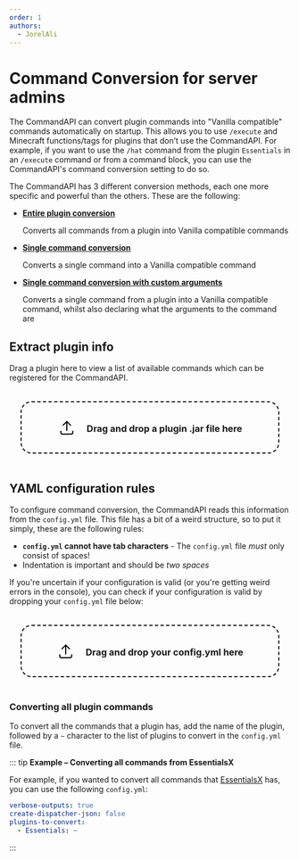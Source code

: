 ```yaml
---
order: 1
authors:
  - JorelAli
---
```


# Command Conversion for server admins

The CommandAPI can convert plugin commands into "Vanilla compatible" commands automatically on startup. This allows you to use `/execute` and Minecraft functions/tags for plugins that don’t use the CommandAPI. For example, if you want to use the `/hat` command from the plugin `Essentials` in an `/execute` command or from a command block, you can use the CommandAPI's command conversion setting to do so.

The CommandAPI has 3 different conversion methods, each one more specific and powerful than the others. These are the following:

- [**Entire plugin conversion**](#converting-all-plugin-commands)

  Converts all commands from a plugin into Vanilla compatible commands

- [**Single command conversion**](./single-command)

  Converts a single command into a Vanilla compatible command

- [**Single command conversion with custom arguments**](./single-command-with-args)

  Converts a single command from a plugin into a Vanilla compatible command, whilst also declaring what the arguments to the command are

## Extract plugin info

Drag a plugin here to view a list of available commands which can be registered for the CommandAPI.

<style>
    .drop_zone_parent {
        padding: 20px;
    }

    .drop_zone {
        border: 2px solid;
        border-radius: 20px;
        padding: 20px;
        border-style: dashed;
        height: 50px;
        display: flex;
        justify-content: center;
        align-items: center;
    }

    #drop_zone_output {
        margin-top: 20px;
    }

    .drop_zone_text {
        margin-left: 20px;
        margin-top: 20px;
    }
</style>

<div class="drop_zone_parent">
    <div class="drop_zone" ondrop="pluginDropHandler(event);" ondragover="pluginDragHandler(event);">
    <!-- From https://tablericons.com/. Governed by the MIT license. -->
    <svg xmlns="http://www.w3.org/2000/svg" class="icon icon-tabler icon-tabler-upload" width="32" height="32" viewBox="0 0 24 24" stroke-width="1.5" stroke="#000000" fill="none" stroke-linecap="round" stroke-linejoin="round">
  <path stroke="none" d="M0 0h24v24H0z" fill="none"/>
  <path d="M4 17v2a2 2 0 0 0 2 2h12a2 2 0 0 0 2 -2v-2" />
  <polyline points="7 9 12 4 17 9" />
  <line x1="12" y1="4" x2="12" y2="16" />
</svg><span ><h3 class="drop_zone_text" id="plugin_upload_text" >Drag and drop a plugin .jar file here</h3></span>
    </div>
</div>

<div id="plugin_upload_output"></div>

## YAML configuration rules

To configure command conversion, the CommandAPI reads this information from the `config.yml` file. This file has a bit of a weird structure, so to put it simply, these are the following rules:

- **`config.yml` cannot have tab characters** - The `config.yml` file _must_ only consist of spaces!
- Indentation is important and should be _two spaces_

If you're uncertain if your configuration is valid (or you're getting weird errors in the console), you can check if your configuration is valid by dropping your `config.yml` file below:

<div class="drop_zone_parent">
    <div class="drop_zone" ondrop="configDropHandler(event);" ondragover="configDragHandler(event);">
    <!-- From https://tablericons.com/. Governed by the MIT license. -->
    <svg xmlns="http://www.w3.org/2000/svg" class="icon icon-tabler icon-tabler-upload" width="32" height="32" viewBox="0 0 24 24" stroke-width="1.5" stroke="#000000" fill="none" stroke-linecap="round" stroke-linejoin="round">
  <path stroke="none" d="M0 0h24v24H0z" fill="none"/>
  <path d="M4 17v2a2 2 0 0 0 2 2h12a2 2 0 0 0 2 -2v-2" />
  <polyline points="7 9 12 4 17 9" />
  <line x1="12" y1="4" x2="12" y2="16" />
</svg><span ><h3 class="drop_zone_text" id="config_upload_text" >Drag and drop your config.yml here</h3></span>
    </div>
</div>

<div id="config_upload_output"></div>

### Converting all plugin commands

To convert all the commands that a plugin has, add the name of the plugin, followed by a `~` character to the list of plugins to convert in the `config.yml` file.

::: tip **Example – Converting all commands from EssentialsX**

For example, if you wanted to convert all commands that [EssentialsX](https://www.spigotmc.org/resources/essentialsx.9089/) has, you can use the following `config.yml`:

```yaml
verbose-outputs: true
create-dispatcher-json: false
plugins-to-convert: 
  - Essentials: ~
```

:::